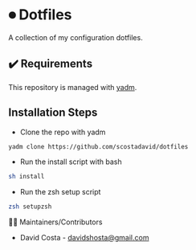 # ⏺ Dotfiles

A collection of my configuration dotfiles.

## ✔️ Requirements

This repository is managed with [yadm](https://github.com/TheLocehiliosan/yadm).

## Installation Steps

* Clone the repo with yadm
```bash
yadm clone https://github.com/scostadavid/dotfiles
```
* Run the install script with bash
```bash
sh install
```
* Run the zsh setup script
```bash
zsh setupzsh
```

👨‍💻 Maintainers/Contributors
* David Costa - [davidshosta@gmail.com](mailto:davidshosta@gmail.com)

